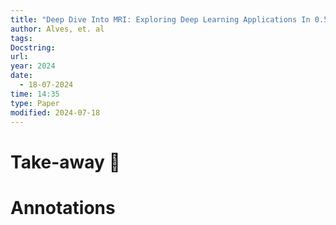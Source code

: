 ```yaml
---
title: "Deep Dive Into MRI: Exploring Deep Learning Applications In 0.55T And 7T MRI"
author: Alves, et. al
tags: 
Docstring: 
url: 
year: 2024
date:
  - 18-07-2024
time: 14:35
type: Paper
modified: 2024-07-18
---
```


# Take-away 🥡

# Annotations

